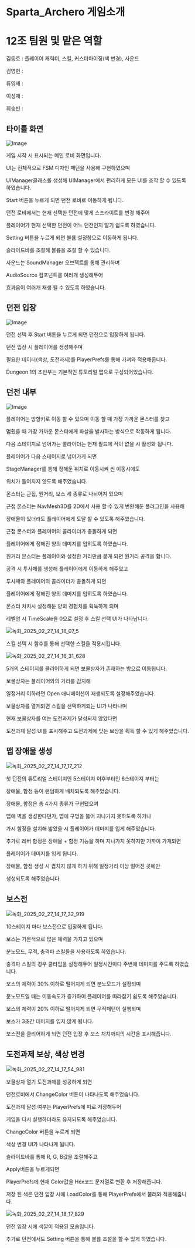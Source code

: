# Sparta_Archero 게임소개

# 12조 팀원 및 맡은 역할


김동호 : 플레이어 캐릭터, 스킬, 커스터마이징(색 변경), 사운드


김영헌 : 


류영재 : 


이성재 :


최승빈 :


 
## 타이틀 화면


![Image](https://github.com/user-attachments/assets/f36c15b0-7c4b-4aae-baa2-ea1e4df66e14)


게임 시작 시 표시되는 메인 로비 화면입니다.


UI는 전체적으로 FSM 디자인 패턴을 사용해 구현하였으며


UIManager클래스를 생성해 UIManager에서 편리하게 모든 UI를 조작 할 수 있도록 하였습니다.


Start 버튼을 누르게 되면 던전 로비로 이동하게 됩니다.


던전 로비에서는 현재 선택한 던전에 맞게 스프라이트를 변경 해주어 


플레이어가 현재 선택한 던전이 어느 던전인지 알기 쉽도록 하였습니다.


Setting 버튼을 누르게 되면 볼륨 설정창으로 이동하게 됩니다.


슬라이드바를 조절해 볼륨을 조절 할 수 있습니다.


사운드는 SoundManager 오브젝트를 통해 관리하며


AudioSource 컴포넌트를 여러개 생성해두어


효과음이 여러개 재생 될 수 있도록 하였습니다.



## 던전 입장

![Image](https://github.com/user-attachments/assets/7efe4681-697b-46b4-a49d-2daa1a30af79)


던전 선택 후 Start 버튼을 누르게 되면 던전으로 입장하게 됩니다.


던전 입장 시 플레이어를 생성해주며 


필요한 데이터(색상, 도전과제)를 PlayerPrefs를 통해 가져와 적용해줍니다.


Dungeon 1의 초반부는 기본적인 튜토리얼 맵으로 구성되어있습니다.


## 던전 내부

![Image](https://github.com/user-attachments/assets/e7b404ba-c5de-4df7-b231-55f48216d021)


플레이어는 방향키로 이동 할 수 있으며 이동 할 때 가장 가까운 몬스터를 찾고


멈췄을 때 가장 가까운 몬스터에게 화살을 발사하는 방식으로 작동하게 됩니다.


다음 스테이지로 넘어가는 콜라이더는 현재 필드에 적이 없을 시 활성화 됩니다.


플레이어가 다음 스테이지로 넘어가게 되면


StageManager를 통해 정해둔 위치로 이동시켜 씬 이동시에도


위치가 틀어지지 않도록 해주었습니다.


몬스터는 근접, 원거리, 보스 세 종류로 나뉘어져 있으며


근접 몬스터는 NavMesh3D를 2D에서 사용 할 수 있게 변환해둔 플러그인을 사용해


장애물이 있더라도 플레이어에게 도달 할 수 있도록 해주었습니다.


근접 몬스터와 플레이어의 콜라이더가 충돌하게 되면


플레이어에게 정해진 양의 데미지를 입히도록 하였습니다.


원거리 몬스터는 플레이어와 설정한 거리만큼 붙게 되면 원거리 공격을 합니다.


공격 시 투사체를 생성해 플레이어에게 이동하게 해주었고 


투사체와 플레이어의 콜라이더가 충돌하게 되면 


플레이어에게 정해진 양의 데미지를 입히도록 하였습니다.


몬스터 처치시 설정해둔 양의 경험치를 획득하게 되며 


레벨업 시 TimeScale을 0으로 설정 후 스킬 선택 UI가 나타납니다.


![녹화_2025_02_27_14_16_07_5](https://github.com/user-attachments/assets/a4d77f69-f3bf-42ca-85ec-6d57b49683cc)


스킬 선택 시 함수를 통해 선택한 스킬을 적용시킵니다.


![녹화_2025_02_27_14_16_31_628](https://github.com/user-attachments/assets/073137a5-ea26-4076-b635-cc595fa1eed7)


5개의 스테이지를 클리어하게 되면 보물상자가 존재하는 방으로 이동됩니다.


보물상자는 플레이어와의 거리를 감지해


일정거리 이하라면 Open 애니메이션이 재생되도록 설정해주었습니다.


보물상자를 열게되면 스킬을 선택하게되는 UI가 나타나며


현재 보물상자를 여는 도전과제가 달성되지 않았다면


도전과제 달성 UI를 표시해주고 도전과제에 맞는 보상을 획득 할 수 있게 해주었습니다.



## 맵 장애물 생성
![녹화_2025_02_27_14_17_17_212](https://github.com/user-attachments/assets/4e19b40b-68f9-4ac1-9e5a-82c780e6db87)



첫 던전의 튜토리얼 스테이지인 5스테이지 이후부터인 6스테이지 부터는


장애물, 함정 등이 랜덤하게 배치되도록 해주었습니다.


장애물, 함정은 총 4가지 종류가 구현됐으며


맵에 벽을 생성한다던가, 맵에 구멍을 뚫어 지나가지 못하도록 하거나


가시 함정을 설치해 밟았을 시 플레이어가 데미지를 입게 해주었습니다.


추가로 레버 함정은 장애물 + 함정 기능을 하며 지나가지 못하지만 가까이 가게되면


플레이어가 데미지를 입게 됩니다.


장애물, 함정 생성 시 겹치지 않게 하기 위해 일정거리 이상 떨어진 곳에만


생성되도록 해주었습니다. 


## 보스전


![녹화_2025_02_27_14_17_32_919](https://github.com/user-attachments/assets/e4434a48-d823-4c33-9b7e-a7f1c7f66a50)



10스테이지 마다 보스전으로 입장하게 됩니다.


보스는 기본적으로 많은 체력을 가지고 있으며


분노모드, 무적, 충격파 스킬들을 사용하도록 하였습니다.


충격파 스킬의 경우 쿨타임을 설정해두어 일정시간마다 주변에 데미지를 주도록 하였습니다.


보스의 체력이 30% 이하로 떨어지게 되면 분노모드가 설정되며


분노모드일 때는 이동속도가 증가하여 플레이어를 따라잡기 쉽도록 해주었습니다.


보스의 체력이 20% 이하로 떨어지게 되면 무적패턴이 실행되며


보스가 3초간 데미지를 입지 않게 됩니다.


보스전을 클리어하게 되면 던전 입장 후 보스 처치까지의 시간을 표시해줍니다.



## 도전과제 보상, 색상 변경
![녹화_2025_02_27_14_17_54_981](https://github.com/user-attachments/assets/b1f41eda-2d5e-44ff-bb1a-042bcbd800f4)


보물상자 열기 도전과제를 성공하게 되면


던전로비에서 ChangeColor 버튼이 나타나도록 해주었습니다.


도전과제 달성 여부는 PlayerPrefs에 따로 저장해두어


게임을 다시 실행하더라도 유지되도록 해주었습니다.


ChangeColor 버튼을 누르게 되면


색상 변경 UI가 나타나게 됩니다.


슬라이드바를 통해 R, G, B값을 조절해주고


Apply버튼을 누르게되면


PlayerPrefs에 현재 Color값을 Hex코드 문자열로 변환 후 저장해줍니다.


저장 된 색은 던전 입장 시에 LoadColor를 통해 PlayerPrefs에서 불러와 적용해줍니다.


![녹화_2025_02_27_14_18_17_829](https://github.com/user-attachments/assets/d1f34fbb-abab-43d4-83ba-3c97100438f0)


던전 입장 시에 색깔이 적용된 모습입니다.


추가로 던전에서도 Setting 버튼을 통해 볼륨 조절을 할 수 있게 하였습니다.
